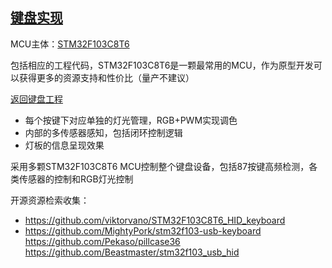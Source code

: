 ﻿## [键盘实现](https://github.com/lite-life/elite) 

MCU主体：[STM32F103C8T6](https://github.com/sochub/STM32F103C8) 

包括相应的工程代码，STM32F103C8T6是一颗最常用的MCU，作为原型开发可以获得更多的资源支持和性价比（量产不建议）

[返回键盘工程](../) 


- 每个按键下对应单独的灯光管理，RGB+PWM实现调色
- 内部的多传感器感知，包括闭环控制逻辑
- 灯板的信息呈现效果


采用多颗STM32F103C8T6 MCU控制整个键盘设备，包括87按键高频检测，各类传感器的控制和RGB灯光控制


开源资源检索收集：

- https://github.com/viktorvano/STM32F103C8T6_HID_keyboard
- https://github.com/MightyPork/stm32f103-usb-keyboard
https://github.com/Pekaso/pillcase36
https://github.com/Beastmaster/stm32f103_usb_hid
